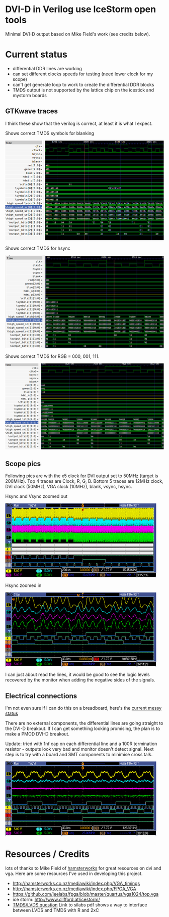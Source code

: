 # DVI-D in Verilog use IceStorm open tools

Minimal DVI-D output based on Mike Field's work (see credits below).

# Current status

* differential DDR lines are working
* can set different clocks speeds for testing (need lower clock for my scope)
* can't get generate loop to work to create the differential DDR blocks
* TMDS output is not supported by the lattice chip on the icestick and mystorm
 boards

## GTKwave traces

I think these show that the verilog is correct, at least it is what I expect.

Shows correct TMDS symbols for blanking

![blanking](docs/blank.png)

Shows correct TMDS for hsync

![hsync](docs/hsync.png)

Shows correct TMDS for RGB = 000, 001, 111.

![rgb](docs/rgb.png)

## Scope pics

Following pics are with the x5 clock for DVI output set to 50MHz (target is
200MHz). Top 4 traces are Clock, R, G, B. Bottom 5 traces are 12MHz clock, DVI
clock (50MHz), VGA clock (10MHz), blank, vsync, hsync.

Hsync and Vsync zoomed out

![hsync and vsync zoomed out](docs/TEK00001.PNG)

Hsync zoomed in

![hsync zoomed in](docs/TEK00002.PNG)

I can just about read the lines, it would be good to see the logic levels
recovered by the monitor when adding the negative sides of the signals.

## Electrical connections

I'm not even sure if I can do this on a breadboard, here's the [current messy
status](https://goo.gl/photos/bQrL8b5GGyBhnb3S8)

There are no external components, the differential lines are going straight to
the DVI-D breakout. If I can get something looking promising, the plan is to
make a PMOD DVI-D breakout.

Update: tried with 1nf cap on each differential line and a 100R termination
resistor - outputs look very bad and monitor doesn't detect signal. Next step is
to try with a board and SMT components to minimise cross talk.

![with RC network](docs/TEK00003.PNG)

# Resources / Credits

lots of thanks to Mike Field of [hamsterworks](http://hamsterworks.co.nz) for
great resources on dvi and vga. Here are some resources I've used in developing
this project.

* http://hamsterworks.co.nz/mediawiki/index.php/VGA_timings
* http://hamsterworks.co.nz/mediawiki/index.php/FPGA_VGA
* https://github.com/jeelabs/fpga/blob/master/quartus/vga1024/top.vga
* ice storm: http://www.clifford.at/icestorm/
* [TMDS/LVDS question](http://electronics.stackexchange.com/questions/130942/transmitting-hdmi-dvi-over-an-fpga-with-no-support-for-tmds) Link to silabs pdf shows a way to interface between LVDS and TMDS with R and 2xC
